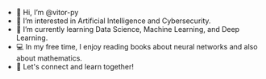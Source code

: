 - 👋 Hi, I’m @vitor-py  
- 👀 I’m interested in Artificial Intelligence and Cybersecurity.  
- 🌱 I’m currently learning Data Science, Machine Learning, and Deep Learning.  
- 💻 In my free time, I enjoy reading books about neural networks and also about mathematics.  
- 🤝 Let's connect and learn together!
<!---
vitor-py/vitor-py is a ✨ special ✨ repository because its `README.md` (this file) appears on your GitHub profile.
You can click the Preview link to take a look at your changes.
--->
